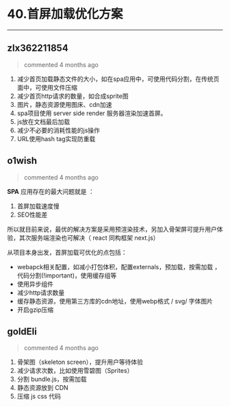 
 # 40.首屏加载优化方案 
  
 ***
## zlx362211854 
 > commented 4 months ago 

1. 减少首页加载静态文件的大小，如在spa应用中，可使用代码分割，在传统页面中，可使用文件压缩
2. 减少首页http请求的数量，如合成sprite图
3. 图片，静态资源使用图床、cdn加速
4. spa项目使用 server side render 服务器渲染加速首屏。
5. js放在文档最后加载
6. 减少不必要的消耗性能的js操作
7. URL使用hash tag实现防重载
## o1wish 
 > commented 4 months ago 

**SPA** 应用存在的最大问题就是 ：
1. 首屏加载速度慢
2. SEO性能差

所以就目前来说，最优的解决方案是采用预渲染技术，另加入骨架屏可提升用户体验，其次服务端渲染也可解决（ react 同构框架 next.js）

从项目本身出发，首屏加载可优化的点包括：
- webapck相关配置，如减小打包体积，配置externals，预加载，按需加载 ，代码分割(!important)，使用缓存组等
- 使用异步组件
- 减少http请求数量
- 缓存静态资源，使用第三方库的cdn地址，使用webp格式 / svg/ 字体图片
- 开启gzip压缩
## goldEli 
 > commented 4 months ago 

1. 骨架图（skeleton screen），提升用户等待体验
2. 减少请求次数，比如使用雪碧图（Sprites）
3. 分割 bundle.js，按需加载
4. 静态资源放到 CDN
5. 压缩 js css 代码